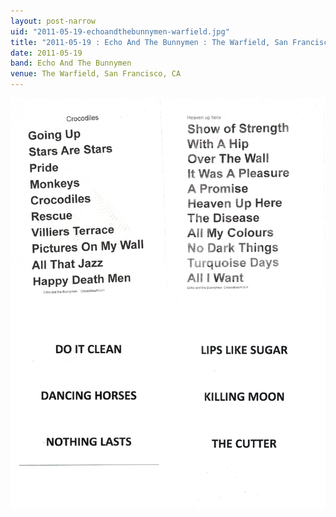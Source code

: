 ```yaml
---
layout: post-narrow
uid: "2011-05-19-echoandthebunnymen-warfield.jpg"
title: "2011-05-19 : Echo And The Bunnymen : The Warfield, San Francisco, CA"
date: 2011-05-19
band: Echo And The Bunnymen
venue: The Warfield, San Francisco, CA
---
```


<div class="showcase">
  <img src="/img/2011/05/20110519-EchoAndTheBunnymen-Warfield.jpg" alt="2011-05-19-echoandthebunnymen-warfield.jpg">
</div>
